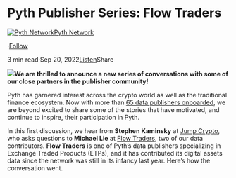 Pyth Publisher Series: Flow Traders
===================================

[![Pyth Network](https://miro.medium.com/v2/resize:fill:88:88/1*rdK3rHcWpkge6BRQRIwBjA.jpeg)](/?source=post_page-----b77538c6301a--------------------------------)[Pyth Network](/?source=post_page-----b77538c6301a--------------------------------)

·[Follow](https://medium.com/m/signin?actionUrl=https%3A%2F%2Fmedium.com%2F_%2Fsubscribe%2Fuser%2Ff55fccc0ad62&operation=register&redirect=https%3A%2F%2Fpythnetwork.medium.com%2Fpyth-publisher-series-flow-traders-b77538c6301a&user=Pyth+Network&userId=f55fccc0ad62&source=post_page-f55fccc0ad62----b77538c6301a---------------------post_header-----------)

3 min read·Sep 20, 2022[Listen](https://medium.com/m/signin?actionUrl=https%3A%2F%2Fmedium.com%2Fplans%3Fdimension%3Dpost_audio_button%26postId%3Db77538c6301a&operation=register&redirect=https%3A%2F%2Fpythnetwork.medium.com%2Fpyth-publisher-series-flow-traders-b77538c6301a&source=-----b77538c6301a---------------------post_audio_button-----------)Share

![](https://miro.medium.com/v2/resize:fit:1400/1*FKa9OU1RcuNysEh_FQ7fRg.jpeg)**We are thrilled to announce a new series of conversations with some of our close partners in the publisher community!**

Pyth has garnered interest across the crypto world as well as the traditional finance ecosystem. Now with more than [65 data publishers onboarded](https://pyth.network/publishers/), we are beyond excited to share some of the stories that have motivated, and continue to inspire, their participation in Pyth.

In this first discussion, we hear from **Stephen Kaminsky** at [Jump Crypto](https://jumpcrypto.com/), who asks questions to **Michael Lie** at [Flow Traders](https://www.flowtraders.com/), two of our data contributors. **Flow Traders** is one of Pyth’s data publishers specializing in Exchange Traded Products (ETPs), and it has contributed its digital assets data since the network was still in its infancy last year. Here’s how the conversation went.

